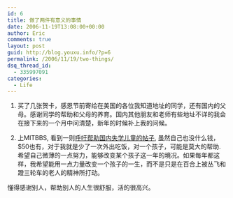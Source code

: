 ```yaml
---
id: 6
title: 做了两件有意义的事情
date: 2006-11-19T13:08:00+00:00
author: Eric
comments: true
layout: post
guid: http://blog.youxu.info/?p=6
permalink: /2006/11/19/two-things/
dsq_thread_id:
  - 335997091
categories:
  - Life
---
```

1. 买了几张贺卡，感恩节前寄给在美国的各位我知道地址的同学，还有国内的父母。感谢同学的帮助和父母的养育。国内其他朋友和老师有些地址不详的我会在接下来的一个月中问清楚，新年的时候补上我的问候。

2. 上MITBBS, 看到一则[呼吁帮助国内失学儿童的帖子](http://mitbbs.com/mitbbs_article_t.php?board=Overseas&gid=13387843&ftype=0), 虽然自己也没什么钱，$50也有，对于我就是少了一次外出吃饭，对一个孩子，可能是莫大的帮助. 希望自己微薄的一点努力，能够改变某个孩子这一年的境况。如果每年都这样，我希望能用一点力量改变一个孩子的一生，而不是只是在百合上被丛飞和蹬三轮车的老人的精神所打动。

懂得感谢别人，帮助别人的人生很舒服，活的很高兴。